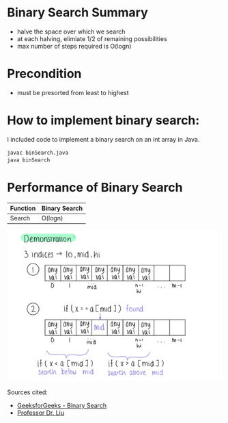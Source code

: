 # Binary Search Summary

- halve the space over which we search
- at each halving, elimiate 1/2 of remaining possibilities
- max number of steps required is O(logn)

# Precondition
- must be presorted from least to highest

# How to implement binary search:
I included code to implement a binary search on an int array in Java. 
```sh
javac binSearch.java
java binSearch
```

# Performance of Binary Search
| Function | Binary Search | 
| ------ | - | 
| Search | O(logn) | 

![Alt text](VisualizationOfBinSearch.jpg)

Sources cited: 
- [GeeksforGeeks - Binary Search](https://www.geeksforgeeks.org/binary-search/)
- [Professor Dr. Liu](https://www.scu.edu/engineering/faculty/liu-yuhong/)

